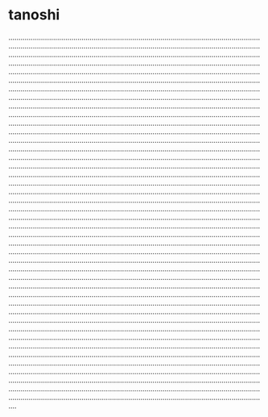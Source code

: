 # tanoshi
........................................................................................................................................................................................................................................................................................................................................................................................................................................................................................................................................................................................................................................................................................................................................................................................................................................................................................................................................................................................................................................................................................................................................................................................................................................................................................................................................................................................................................................................................................................................................................................................................................................................................................................................................................................................................................................................................................................................................................................................................................................................................................................................................................................................................................................................................................................................................................................................................................................................................................................................................................................................................................................................................................................................................................................................................................................................................................................................................................................................................................................................................................................................................................................................................................................................................................................................................................................................................................................................................................................................................................................................................................................................................................................................................................................................................................................................................................................................................................................................................................................................................................................................................................................................................................................................................................................................................................................................................................................................................................................................................................................................................................................................................................................................................................................................................................................................................................................................................................................................................................................................................................................................................................................................................................................................................................................................................................................................................................................................................................................................................................